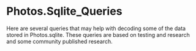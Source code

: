 # Photos.Sqlite_Queries
Here are several queries that may help with decoding some of the data stored in Photos.sqlite. These queries are based on testing and research and some community published research.
